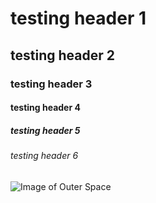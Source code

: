 # testing header 1
## testing header 2
### testing header 3
#### testing header 4
##### testing header 5
###### testing header 6


![Image of Outer Space](https://nstxl.org/wp-content/uploads/2023/08/Success-Story-KANAGWA-1.png)
